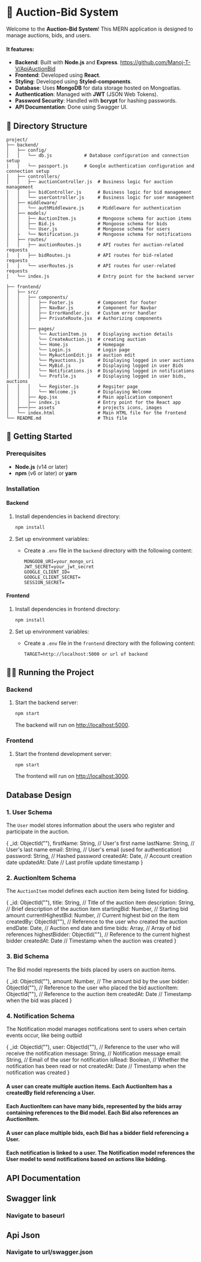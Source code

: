 # 🎉 Auction-Bid System

Welcome to the **Auction-Bid System**! This MERN application is designed to manage auctions, bids, and users.

#### It features:

-   **Backend**: Built with **Node.js** and **Express**. https://github.com/Manoj-T-V/ApiAuctionBid
-   **Frontend**: Developed using **React**.
-   **Styling**: Developed using **Styled-components**.
-   **Database**: Uses **MongoDB** for data storage hosted on Mongoatlas.
-   **Authentication**: Managed with **JWT** (JSON Web Tokens).
-   **Password Security**: Handled with **bcrypt** for hashing passwords.
-   **API Documentation**: Done using Swagger UI.

## 📂 Directory Structure

```plaintext
project/
├── backend/
│   ├── config/
│   │   └── db.js            # Database configuration and connection setup
│   │   └── passport.js      # Google authentication configuration and connection setup
│   ├── controllers/
│   │   ├── auctionController.js  # Business logic for auction management
│   │   ├── bidController.js      # Business logic for bid management
│   │   └── userController.js     # Business logic for user management
│   ├── middleware/
│   │   └── authMiddleware.js     # Middleware for authentication
│   ├── models/
│   │   ├── AuctionItem.js        # Mongoose schema for auction items
│   │   ├── Bid.js                # Mongoose schema for bids
│   │   └── User.js               # Mongoose schema for users
│   ├   └── Notification.js       # Mongoose schema for notifications
│   ├── routes/
│   │   ├── auctionRoutes.js      # API routes for auction-related requests
│   │   ├── bidRoutes.js          # API routes for bid-related requests
│   │   └── userRoutes.js         # API routes for user-related requests
│   └── index.js                  # Entry point for the backend server

├── frontend/
│   ├── src/
│   │   ├── components/
│   │   │   ├── Footer.js         # Component for footer
│   │   │   ├── NavBar.js         # Component for Navbar
│   │   │   ├── ErrorHandler.js   # Custom error handler
│   │   │   ├── PrivateRoute.jsx  # Authorizing components
│   │   │   
│   │   ├── pages/
│   │   │   └── AuctionItem.js    # Displaying auction details
│   │   │   └── CreateAuction.js  # creating auction 
│   │   │   └── Home.js           # Homepage
│   │   │   └── Login.js          # Login page
│   │   │   └── MyAuctionEdit.js  # auction edit
│   │   │   └── Myauctions.js     # Displaying logged in user auctions
│   │   │   └── MyBid.js          # Displaying logged in user Bids
│   │   │   └── Notifications.js  # Displaying logged in notifications
│   │   │   └── Profile.js        # Displaying logged in user bids, auctions
│   │   │   └── Register.js       # Regsiter page
│   │   │   └── Welcome.js        # Displaying Welcome
│   │   ├── App.jsx               # Main application component
│   │   ├── index.js              # Entry point for the React app
│   ├───├── assets                # projects icons, images
│   └── index.html                # Main HTML file for the frontend
└── README.md                     # This file
```


## 🚀 Getting Started

### Prerequisites

-   **Node.js** (v14 or later)
-   **npm** (v6 or later) or **yarn**

### Installation

#### Backend


1. Install dependencies in backend directory:

    ```bash
    npm install
    ```

3. Set up environment variables:
    - Create a `.env` file in the `backend` directory with the following content:
        ```plaintext
        MONGODB_URI=your_mongo_uri
        JWT_SECRET=your_jwt_secret
        GOOGLE_CLIENT_ID=
        GOOGLE_CLIENT_SECRET=
        SESSION_SECRET=
        ```

#### Frontend

1. Install dependencies in frontend directory:

    ```bash
    npm install
    ```

2. Set up environment variables:
    - Create a `.env` file in the `frontend` directory with the following content:
        ```plaintext
        TARGET=http://localhost:5000 or url of backend
        ```

## 🏃‍♂️ Running the Project

### Backend

1. Start the backend server:

    ```bash
    npm start
    ```

    The backend will run on [http://localhost:5000](http://localhost:5000).

### Frontend

1. Start the frontend development server:

    ```bash
    npm start
    ```

    The frontend will run on [http://localhost:3000](http://localhost:3000).

## Database Design

### 1. User Schema

The `User` model stores information about the users who register and participate in the auction.

{
  _id: ObjectId(""),
  firstName: String,         // User's first name
  lastName: String,          // User's last name
  email: String,             // User's email (used for authentication)
  password: String,          // Hashed password
  createdAt: Date,           // Account creation date
  updatedAt: Date            // Last profile update timestamp
}

### 2. AuctionItem Schema

The `AuctionItem` model defines each auction item being listed for bidding.

{
  _id: ObjectId(""),
  title: String,                  // Title of the auction item
  description: String,            // Brief description of the auction item
  startingBid: Number,            // Starting bid amount
  currentHighestBid: Number,      // Current highest bid on the item
  createdBy: ObjectId(""),        // Reference to the user who created the auction
  endDate: Date,                  // Auction end date and time
  bids: Array,                    // Array of bid references
  highestBidder: ObjectId(""),    // Reference to the current highest bidder
  createdAt: Date                 // Timestamp when the auction was created
}

### 3. Bid Schema

The Bid model represents the bids placed by users on auction items.

{
  _id: ObjectId(""),
  amount: Number,                 // The amount bid by the user
  bidder: ObjectId(""),           // Reference to the user who placed the bid
  auctionItem: ObjectId(""),      // Reference to the auction item
  createdAt: Date                 // Timestamp when the bid was placed
}

### 4. Notification Schema

The Notification model manages notifications sent to users when certain events occur, like being outbid

{
  _id: ObjectId(""),
  user: ObjectId(""),                          // Reference to the user who will receive the notification
  message: String,                             // Notification message
  email: String,                               // Email of the user for notification
  isRead: Boolean,                             // Whether the notification has been read or not
  createdAt: Date                              // Timestamp when the notification was created
}

#### A user can create multiple auction items. Each AuctionItem has a createdBy field referencing a User.
#### Each AuctionItem can have many bids, represented by the bids array containing references to the Bid model. Each Bid also references an AuctionItem.
#### A user can place multiple bids, each Bid has a bidder field referencing a User.
#### Each notification is linked to a user. The Notification model references the User model to send notifications based on actions like bidding.


## API Documentation
## Swagger link
### Navigate to baseurl
## Api Json 
### Navigate to url/swagger.json

